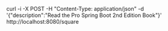 curl -i -X POST -H "Content-Type: application/json" -d '{"description":"Read the Pro Spring Boot 2nd Edition Book"}' http://localhost:8080/square
